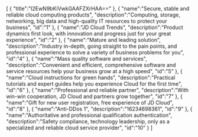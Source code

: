 [
	{
		"title":"I2EwN9bKiVwkGAAFZXrHAA=="
	},
	{
		"name":"Secure, stable and reliable cloud computing products",
		"description":"Computing, storage, networking, big data and high-quality IT resources to protect your business",
		"id":"1"
	},
	{
		"name":"JD Cloud Trends",
		"description":"Product dynamics first look, with innovation and progress just for your great experience",
		"id":"2"
	},
	{
		"name":"Mature and leading solution",
		"description":"Industry in-depth, going straight to the pain points, and professional experience to solve a variety of business problems for you",
		"id":"4"
	},
	{
		"name":"Mass quality software and services",
		"description":"Convenient and efficient, comprehensive software and service resources help your business grow at a high speed",
		"id":"5"
	},
	{
		"name":"Cloud instructions for green hands",
		"description":"Practical tutorials and expert guides help you experience Cloud for the first time",
		"id":"6"
	},
	{
		"name":"Professional and reliable partner",
		"description":"With win-win cooperation, JD Cloud and partners grow together",
		"id":"7"
	},
	{
		"name":"Gift for new user registration, free experience of JD Cloud",
		"id":"8"
	},
	{
		"name":"Anti-DDos 1",
		"description":"16234698361",
		"id":"9"
	},
	{
		"name":"Authoritative and professional qualification authentication",
		"description":"Safety compliance, technology leadership, only as a specialized and reliable cloud service provider",
		"id":"10"
	}
]
